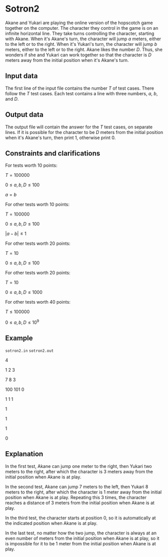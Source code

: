 # Sotron2

Akane and Yukari are playing the online version of the hopscotch game together on the computer. The character they control in the game is on an infinite horizontal line. They take turns controlling the character, starting with Akane. When it's Akane's turn, the character will jump $a$ meters, either to the left or to the right. When it's Yukari's turn, the character will jump $b$ meters, either to the left or to the right. Akane likes the number $D$. Thus, she wonders if she and Yukari can work together so that the character is $D$ meters away from the initial position when it's Akane's turn.

## Input data

The first line of the input file contains the number $T$ of test cases. There follow the $T$ test cases. Each test contains a line with three numbers, $a$, $b$, and $D$.

## Output data

The output file will contain the answer for the $T$ test cases, on separate lines. If it is possible for the character to be $D$ meters from the initial position when it's Akane's turn, then print 1, otherwise print 0.

## Constraints and clarifications

For tests worth 10 points:

$T = 100000$

$0 \leq a,b,D \leq 100$

$a = b$

For other tests worth 10 points:

$T = 100000$

$0 \leq a,b,D \leq 100$

$|a - b| \leq 1$

For other tests worth 20 points:

$T = 10$

$0 \leq a,b,D \leq 100$

For other tests worth 20 points:

$T = 10$

$0 \leq a,b,D \leq 1000$

For other tests worth 40 points:

$T \leq 100000$

$0 \leq a,b,D \leq 10^9$

## Example

`sotron2.in` `sotron2.out`

4 

1 2 3 

7 8 3 

100 101 0 

1 1 1 

1 

1 

1 

0 

## Explanation

In the first test, Akane can jump one meter to the right, then Yukari two meters to the right, after which the character is 3 meters away from the initial position when Akane is at play.

In the second test, Akane can jump 7 meters to the left, then Yukari 8 meters to the right, after which the character is 1 meter away from the initial position when Akane is at play. Repeating this 3 times, the character reaches a distance of 3 meters from the initial position when Akane is at play.

In the third test, the character starts at position 0, so it is automatically at the indicated position when Akane is at play.

In the last test, no matter how the two jump, the character is always at an even number of meters from the initial position when Akane is at play, so it is impossible for it to be 1 meter from the initial position when Akane is at play.